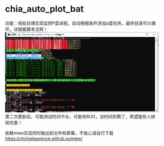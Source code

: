 # chia_auto_plot_bat
功能：纯批处理实现监控P盘进程，自动根据条件添加p盘任务，最终目录可以循环。详细看脚本注释！
![](https://raw.githubusercontent.com/Jenking-Zhang/chia_auto_plot_bat/main/img/img1.png)
第二次更新后，可能测试时间不长，可能有BUG，没时间折腾了，希望能有人继续完善！

依赖mtee实现同时输出到文件和屏幕，不放心请自行下载
https://ritchielawrence.github.io/mtee/
